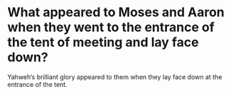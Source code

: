 # What appeared to Moses and Aaron when they went to the entrance of the tent of meeting and lay face down?

Yahweh’s brilliant glory appeared to them when they lay face down at the entrance of the tent.
